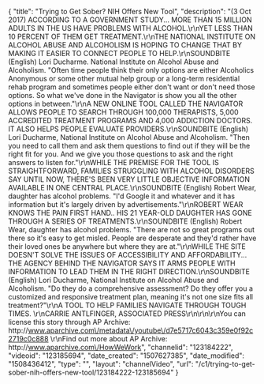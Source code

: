 {
    "title": "Trying to Get Sober? NIH Offers New Tool",
    "description": "(3 Oct 2017) ACCORDING TO A GOVERNMENT STUDY... MORE THAN 15 MILLION ADULTS IN THE US HAVE PROBLEMS WITH ALCOHOL.\r\nYET LESS THAN 10 PERCENT OF THEM GET TREATMENT.\r\nTHE NATIONAL INSTITUTE ON ALCOHOL ABUSE AND ALCOHOLISM IS HOPING TO CHANGE THAT BY MAKING IT EASIER TO CONNECT PEOPLE TO HELP.\r\nSOUNDBITE (English)  Lori Ducharme. National Institute on Alcohol Abuse and Alcoholism. \"Often time people think their only options are either Alcoholics Anonymous or some other mutual help group or a long-term residential rehab program and sometimes people either don't want or don't need those options. So what we've done in the Navigator is show you all the other options in between.\"\r\nA NEW ONLINE TOOL CALLED THE NAVIGATOR ALLOWS PEOPLE TO SEARCH THROUGH 100,000 THERAPISTS, 5,000 ACCREDITED TREATMENT PROGRAMS AND 4,000 ADDICTION DOCTORS.  IT ALSO HELPS PEOPLE EVALUATE PROVIDERS.\r\nSOUNDBITE (English)  Lori Ducharme, National Institute on Alcohol Abuse and Alcoholism. \"Then you need to call them and ask them questions to find out if they will be the right fit for you. And we give you those questions to ask and the right answers to listen for.\"\r\nWHILE THE PREMISE FOR THE TOOL IS STRAIGHTFORWARD, FAMILIES STRUGGLING WITH ALCOHOL DISORDERS SAY UNTIL NOW, THERE'S BEEN VERY LITTLE OBJECTIVE INFORMATION AVAILABLE IN ONE CENTRAL PLACE.\r\nSOUNDBITE (English)  Robert Wear, daughter has alcohol problems. \"I'd Google it and whatever and it has information but it's largely driven by advertisements.\"\r\nROBERT WEAR KNOWS THE PAIN FIRST HAND.. HIS 21 YEAR-OLD DAUGHTER HAS GONE THROUGH A SERIES OF TREATMENTS.\r\nSOUNDBITE (English)  Robert Wear, daughter has alcohol problems. \"There are not so great programs out there so it's easy to get misled. People are desperate and they'd rather have their loved ones be anywhere but where they are at.\"\r\nWHILE THE SITE DOESN'T SOLVE THE ISSUES OF ACCESSIBILITY AND AFFORDABILITY... THE AGENCY BEHIND THE NAVIGATOR SAYS IT ARMS PEOPLE WITH INFORMATION TO LEAD THEM IN THE RIGHT DIRECTION.\r\nSOUNDBITE (English)  Lori Ducharme, National Institute on Alcohol Abuse and Alcoholism. \"Do they do a comprehensive assessment? Do they offer you a customized and responsive treatment plan, meaning it's not one size fits all treatment?\"\r\nA TOOL TO HELP FAMILIES NAVIGATE THROUGH TOUGH TIMES.  \r\nCARRIE ANTLFINGER, ASSOCIATED PRESS\r\n\r\n\r\nYou can license this story through AP Archive: http:\/\/www.aparchive.com\/metadata\/youtube\/d7e5717c6043c359e0f92c2719c0c888 \r\nFind out more about AP Archive: http:\/\/www.aparchive.com\/HowWeWork",
    "channelid": "123184222",
    "videoid": "123185694",
    "date_created": "1507627385",
    "date_modified": "1508436412",
    "type": "",
    "layout": "channelVideo",
    "url": "\/c1\/trying-to-get-sober-nih-offers-new-tool\/123184222-123185694"
}